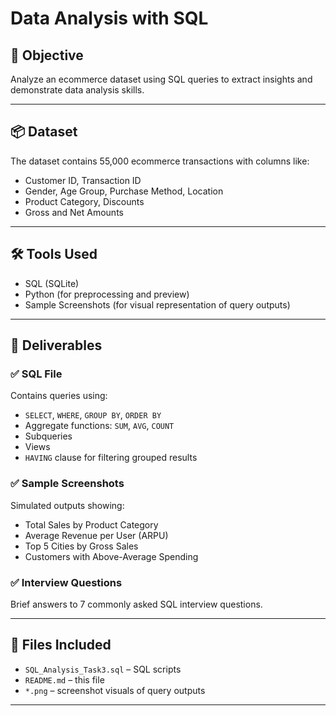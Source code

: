 
# Data Analysis with SQL

## 🎯 Objective
Analyze an ecommerce dataset using SQL queries to extract insights and demonstrate data analysis skills.

---

## 📦 Dataset
The dataset contains 55,000 ecommerce transactions with columns like:
- Customer ID, Transaction ID
- Gender, Age Group, Purchase Method, Location
- Product Category, Discounts
- Gross and Net Amounts

---

## 🛠️ Tools Used
- SQL (SQLite)
- Python (for preprocessing and preview)
- Sample Screenshots (for visual representation of query outputs)

---

## 📑 Deliverables
### ✅ SQL File
Contains queries using:
- `SELECT`, `WHERE`, `GROUP BY`, `ORDER BY`
- Aggregate functions: `SUM`, `AVG`, `COUNT`
- Subqueries
- Views
- `HAVING` clause for filtering grouped results

### ✅ Sample Screenshots
Simulated outputs showing:
- Total Sales by Product Category
- Average Revenue per User (ARPU)
- Top 5 Cities by Gross Sales
- Customers with Above-Average Spending

### ✅ Interview Questions
Brief answers to 7 commonly asked SQL interview questions.

---

## 📂 Files Included
- `SQL_Analysis_Task3.sql` – SQL scripts
- `README.md` – this file
- `*.png` – screenshot visuals of query outputs

---
